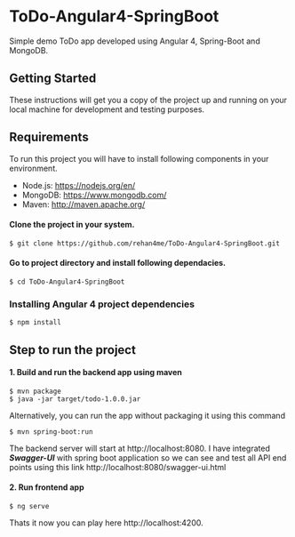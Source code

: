# ToDo-Angular4-SpringBoot

Simple demo ToDo app developed using Angular 4, Spring-Boot and MongoDB.

## Getting Started
These instructions will get you a copy of the project up and running on your local machine for development and testing purposes.

## Requirements
To run this project you will have to install following components in your environment.

- Node.js: https://nodejs.org/en/
- MongoDB: https://www.mongodb.com/
- Maven: http://maven.apache.org/

#### Clone the project in your system.

```
$ git clone https://github.com/rehan4me/ToDo-Angular4-SpringBoot.git
```

#### Go to project directory and install following dependacies.

```
$ cd ToDo-Angular4-SpringBoot
```

### Installing Angular 4 project dependencies

```
$ npm install
```

## Step to run the project
#### 1. Build and run the backend app using maven

```
$ mvn package 
$ java -jar target/todo-1.0.0.jar
```
Alternatively, you can run the app without packaging it using this command
```
$ mvn spring-boot:run
```
The backend server will start at http://localhost:8080. I have integrated **_Swagger-UI_** with spring boot application so we can see  and test all API end points using this link http://localhost:8080/swagger-ui.html


#### 2. Run frontend app 

```
$ ng serve
```

Thats it now you can play here http://localhost:4200.
